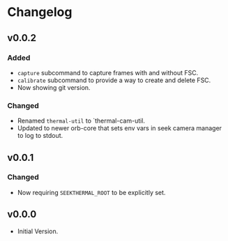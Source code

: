 # Changelog

## v0.0.2

### Added

- `capture` subcommand to capture frames with and without FSC.
- `calibrate` subcommand to provide a way to create and delete FSC.
- Now showing git version.

### Changed

- Renamed `thermal-util` to `thermal-cam-util.
- Updated to newer orb-core that sets env vars in seek camera manager to log to stdout.

## v0.0.1

### Changed

- Now requiring `SEEKTHERMAL_ROOT` to be explicitly set.

## v0.0.0

- Initial Version.
